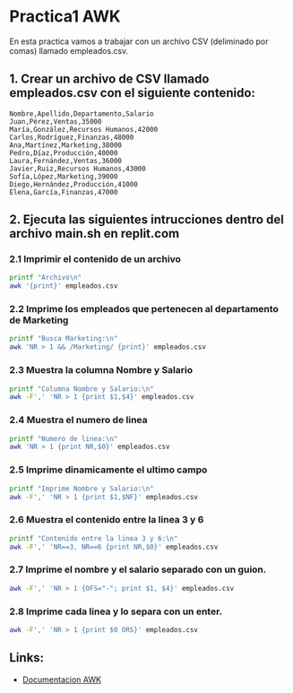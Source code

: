# Practica1 AWK

En esta practica vamos a trabajar con un archivo CSV (deliminado por comas) llamado empleados.csv.

## 1. Crear un archivo de CSV llamado empleados.csv con el siguiente contenido:

```csv
Nombre,Apellido,Departamento,Salario
Juan,Pérez,Ventas,35000
María,González,Recursos Humanos,42000
Carlos,Rodríguez,Finanzas,48000
Ana,Martínez,Marketing,38000
Pedro,Díaz,Producción,40000
Laura,Fernández,Ventas,36000
Javier,Ruiz,Recursos Humanos,43000
Sofía,López,Marketing,39000
Diego,Hernández,Producción,41000
Elena,García,Finanzas,47000
```

## 2. Ejecuta las siguientes intrucciones dentro del archivo main.sh en replit.com

### 2.1 Imprimir el contenido de un archivo

```bash
printf "Archivo\n"
awk '{print}' empleados.csv
```

### 2.2 Imprime los empleados que pertenecen al departamento de Marketing

```bash
printf "Busca Marketing:\n"
awk 'NR > 1 && /Marketing/ {print}' empleados.csv
```

### 2.3 Muestra la columna Nombre y Salario
```bash
printf "Columna Nombre y Salario:\n"
awk -F',' 'NR > 1 {print $1,$4}' empleados.csv
```

### 2.4 Muestra el numero de linea

```bash
printf "Numero de linea:\n"
awk 'NR > 1 {print NR,$0}' empleados.csv
```

### 2.5 Imprime dinamicamente el ultimo campo

```bash
printf "Imprime Nombre y Salario:\n"
awk -F',' 'NR > 1 {print $1,$NF}' empleados.csv
```

### 2.6 Muestra el contenido entre la linea 3 y 6

```bash
printf "Contenido entre la linea 3 y 6:\n"
awk -F',' 'NR==3, NR==6 {print NR,$0}' empleados.csv
```
### 2.7 Imprime el nombre y el salario separado con un guion.

```bash
awk -F',' 'NR > 1 {OFS="-"; print $1, $4}' empleados.csv
```

### 2.8 Imprime cada linea y lo separa con un enter.

```bash
awk -F',' 'NR > 1 {print $0 ORS}' empleados.csv
```

## Links:

- [Documentacion AWK](https://linux.die.net/man/1/awk)